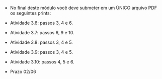 
* No final deste módulo você deve submeter em um ÚNICO arquivo PDF os seguintes prints:

- Atividade 3.6: passos 3, 4 e 6. </p>
- Atividade 3.7: passos 6, 9 e 10. </p>
- Atividade 3.8: passos 3, 4 e 5. </p>
- Atividade 3.9: passos 3, 4 e 5. </p>
- Atividade 3.10: passos 4, 5 e 6. </p>

- Prazo 02/06
